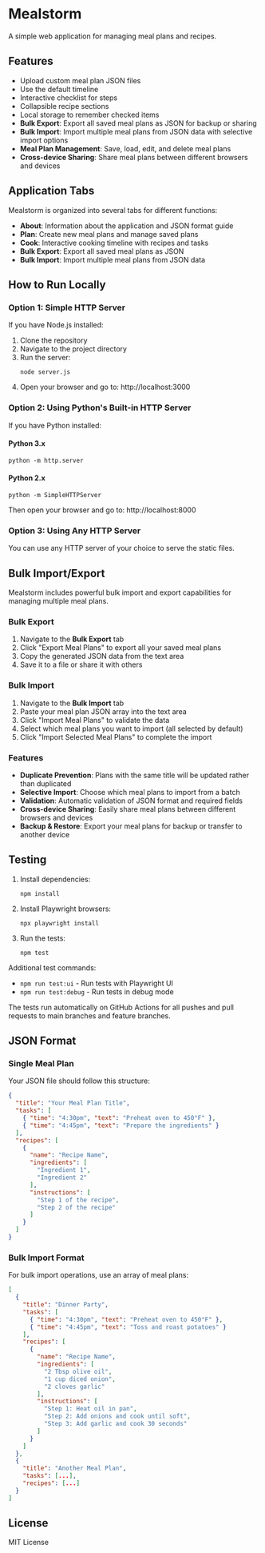 # Mealstorm

A simple web application for managing meal plans and recipes.

## Features

- Upload custom meal plan JSON files
- Use the default timeline
- Interactive checklist for steps
- Collapsible recipe sections
- Local storage to remember checked items
- **Bulk Export**: Export all saved meal plans as JSON for backup or sharing
- **Bulk Import**: Import multiple meal plans from JSON data with selective import options
- **Meal Plan Management**: Save, load, edit, and delete meal plans
- **Cross-device Sharing**: Share meal plans between different browsers and devices

## Application Tabs

Mealstorm is organized into several tabs for different functions:

- **About**: Information about the application and JSON format guide
- **Plan**: Create new meal plans and manage saved plans
- **Cook**: Interactive cooking timeline with recipes and tasks
- **Bulk Export**: Export all saved meal plans as JSON
- **Bulk Import**: Import multiple meal plans from JSON data

## How to Run Locally

### Option 1: Simple HTTP Server

If you have Node.js installed:

1. Clone the repository
2. Navigate to the project directory
3. Run the server:
   ```
   node server.js
   ```
4. Open your browser and go to: http://localhost:3000

### Option 2: Using Python's Built-in HTTP Server

If you have Python installed:

#### Python 3.x
```
python -m http.server
```

#### Python 2.x
```
python -m SimpleHTTPServer
```

Then open your browser and go to: http://localhost:8000

### Option 3: Using Any HTTP Server

You can use any HTTP server of your choice to serve the static files.

## Bulk Import/Export

Mealstorm includes powerful bulk import and export capabilities for managing multiple meal plans.

### Bulk Export

1. Navigate to the **Bulk Export** tab
2. Click "Export Meal Plans" to export all your saved meal plans
3. Copy the generated JSON data from the text area
4. Save it to a file or share it with others

### Bulk Import

1. Navigate to the **Bulk Import** tab
2. Paste your meal plan JSON array into the text area
3. Click "Import Meal Plans" to validate the data
4. Select which meal plans you want to import (all selected by default)
5. Click "Import Selected Meal Plans" to complete the import

### Features

- **Duplicate Prevention**: Plans with the same title will be updated rather than duplicated
- **Selective Import**: Choose which meal plans to import from a batch
- **Validation**: Automatic validation of JSON format and required fields
- **Cross-device Sharing**: Easily share meal plans between different browsers and devices
- **Backup & Restore**: Export your meal plans for backup or transfer to another device

## Testing

1. Install dependencies:
   ```
   npm install
   ```

2. Install Playwright browsers:
   ```
   npx playwright install
   ```

3. Run the tests:
   ```
   npm test
   ```

Additional test commands:
- `npm run test:ui` - Run tests with Playwright UI
- `npm run test:debug` - Run tests in debug mode

The tests run automatically on GitHub Actions for all pushes and pull requests to main branches and feature branches.

## JSON Format

### Single Meal Plan

Your JSON file should follow this structure:

```json
{
  "title": "Your Meal Plan Title",
  "tasks": [
    { "time": "4:30pm", "text": "Preheat oven to 450°F" },
    { "time": "4:45pm", "text": "Prepare the ingredients" }
  ],
  "recipes": [
    {
      "name": "Recipe Name",
      "ingredients": [
        "Ingredient 1",
        "Ingredient 2"
      ],
      "instructions": [
        "Step 1 of the recipe",
        "Step 2 of the recipe"
      ]
    }
  ]
}
```

### Bulk Import Format

For bulk import operations, use an array of meal plans:

```json
[
  {
    "title": "Dinner Party",
    "tasks": [
      { "time": "4:30pm", "text": "Preheat oven to 450°F" },
      { "time": "4:45pm", "text": "Toss and roast potatoes" }
    ],
    "recipes": [
      {
        "name": "Recipe Name",
        "ingredients": [
          "2 Tbsp olive oil",
          "1 cup diced onion",
          "2 cloves garlic"
        ],
        "instructions": [
          "Step 1: Heat oil in pan",
          "Step 2: Add onions and cook until soft",
          "Step 3: Add garlic and cook 30 seconds"
        ]
      }
    ]
  },
  {
    "title": "Another Meal Plan",
    "tasks": [...],
    "recipes": [...]
  }
]
```

## License

MIT License 